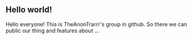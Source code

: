 ## Hello world!

Hello everyone! This is TheAnonTrarrr's group in github. So there we can public our thing and features about ...
